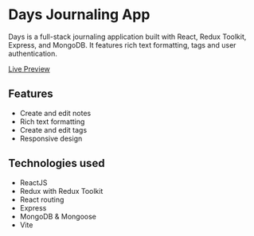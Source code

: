 # Days Journaling App
Days is a full-stack journaling application built with React, Redux Toolkit, Express, and MongoDB. It features rich text formatting, tags and user authentication.

[Live Preview](https://alexeidevelops.github.io/days)

## Features
- Create and edit notes
- Rich text formatting
- Create and edit tags
- Responsive design

## Technologies used
- ReactJS
- Redux with Redux Toolkit
- React routing
- Express
- MongoDB & Mongoose
- Vite
